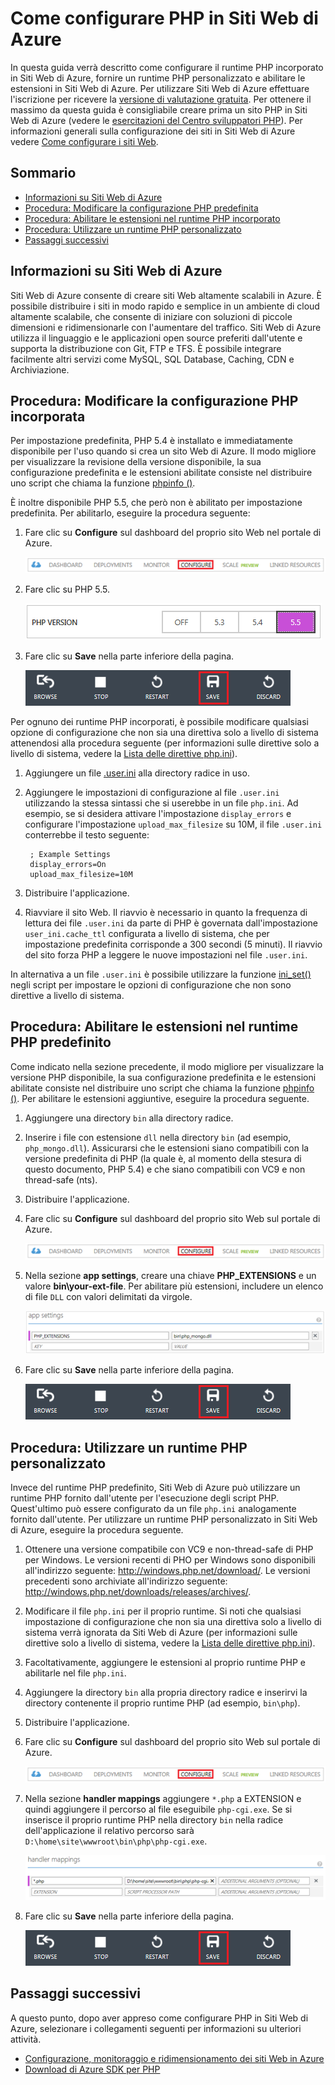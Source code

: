 <properties title="How to Configure PHP in Azure Web Sites" pageTitle="How to Configure PHP in Azure Web Sites" metaKeywords="Azure, Azure Web Sites, configuration, PHP" description="Learn how to configure the default PHP installation or add a custom PHP installation in Azure Web Sites." services="Web Sites" documentationCenter="PHP" authors="" />

Come configurare PHP in Siti Web di Azure
=========================================

In questa guida verrà descritto come configurare il runtime PHP incorporato in Siti Web di Azure, fornire un runtime PHP personalizzato e abilitare le estensioni in Siti Web di Azure. Per utilizzare Siti Web di Azure effettuare l'iscrizione per ricevere la [versione di valutazione gratuita](https://www.windowsazure.com/en-us/pricing/free-trial/). Per ottenere il massimo da questa guida è consigliabile creare prima un sito PHP in Siti Web di Azure (vedere le [esercitazioni del Centro sviluppatori PHP](https://www.windowsazure.com/en-us/develop/php/tutorials/)). Per informazioni generali sulla configurazione dei siti in Siti Web di Azure vedere [Come configurare i siti Web](https://www.windowsazure.com/en-us/manage/services/web-sites/how-to-configure-websites/).

Sommario
--------

-   [Informazioni su Siti Web di Azure](#WhatIs)
-   [Procedura: Modificare la configurazione PHP predefinita](#ChangeBuiltInPHP)
-   [Procedura: Abilitare le estensioni nel runtime PHP incorporato](#EnableExtDefaultPHP)
-   [Procedura: Utilizzare un runtime PHP personalizzato](#UseCustomPHP)
-   [Passaggi successivi](#NextSteps)

Informazioni su Siti Web di Azure
---------------------------------

Siti Web di Azure consente di creare siti Web altamente scalabili in Azure. È possibile distribuire i siti in modo rapido e semplice in un ambiente di cloud altamente scalabile, che consente di iniziare con soluzioni di piccole dimensioni e ridimensionarle con l'aumentare del traffico. Siti Web di Azure utilizza il linguaggio e le applicazioni open source preferiti dall'utente e supporta la distribuzione con Git, FTP e TFS. È possibile integrare facilmente altri servizi come MySQL, SQL Database, Caching, CDN e Archiviazione.

Procedura: Modificare la configurazione PHP incorporata
-------------------------------------------------------

Per impostazione predefinita, PHP 5.4 è installato e immediatamente disponibile per l'uso quando si crea un sito Web di Azure. Il modo migliore per visualizzare la revisione della versione disponibile, la sua configurazione predefinita e le estensioni abilitate consiste nel distribuire uno script che chiama la funzione [phpinfo ()](http://php.net/manual/en/function.phpinfo.php).

È inoltre disponibile PHP 5.5, che però non è abilitato per impostazione predefinita. Per abilitarlo, eseguire la procedura seguente:

1.  Fare clic su **Configure** sul dashboard del proprio sito Web nel portale di Azure.

    ![Scheda Configure sul dashboard di Siti Web](./media/web-sites-php-configure/configure.png)

2.  Fare clic su PHP 5.5.

    ![Selezionare la versione di PHP](./media/web-sites-php-configure/select-php-version.png)

3.  Fare clic su **Save** nella parte inferiore della pagina.

    ![Salvare le impostazioni di configurazione](./media/web-sites-php-configure/save-button.png)

Per ognuno dei runtime PHP incorporati, è possibile modificare qualsiasi opzione di configurazione che non sia una direttiva solo a livello di sistema attenendosi alla procedura seguente (per informazioni sulle direttive solo a livello di sistema, vedere la [Lista delle direttive php.ini](http://www.php.net/manual/en/ini.list.php)).

1.  Aggiungere un file [.user.ini](http://www.php.net/manual/en/configuration.file.per-user.php) alla directory radice in uso.
2.  Aggiungere le impostazioni di configurazione al file `.user.ini` utilizzando la stessa sintassi che si userebbe in un file `php.ini`. Ad esempio, se si desidera attivare l'impostazione `display_errors` e configurare l'impostazione `upload_max_filesize` su 10M, il file `.user.ini` conterrebbe il testo seguente:

         ; Example Settings
         display_errors=On
         upload_max_filesize=10M

3.  Distribuire l'applicazione.
4.  Riavviare il sito Web. Il riavvio è necessario in quanto la frequenza di lettura dei file `.user.ini` da parte di PHP è governata dall'impostazione `user_ini.cache_ttl` configurata a livello di sistema, che per impostazione predefinita corrisponde a 300 secondi (5 minuti). Il riavvio del sito forza PHP a leggere le nuove impostazioni nel file `.user.ini`.

In alternativa a un file `.user.ini` è possibile utilizzare la funzione [ini\_set()](http://www.php.net/manual/en/function.ini-set.php) negli script per impostare le opzioni di configurazione che non sono direttive a livello di sistema.

Procedura: Abilitare le estensioni nel runtime PHP predefinito
--------------------------------------------------------------

Come indicato nella sezione precedente, il modo migliore per visualizzare la versione PHP disponibile, la sua configurazione predefinita e le estensioni abilitate consiste nel distribuire uno script che chiama la funzione [phpinfo ()](http://php.net/manual/en/function.phpinfo.php). Per abilitare le estensioni aggiuntive, eseguire la procedura seguente.

1.  Aggiungere una directory `bin` alla directory radice.
2.  Inserire i file con estensione `dll` nella directory `bin` (ad esempio, `php_mongo.dll`). Assicurarsi che le estensioni siano compatibili con la versione predefinita di PHP (la quale è, al momento della stesura di questo documento, PHP 5.4) e che siano compatibili con VC9 e non thread-safe (nts).
3.  Distribuire l'applicazione.
4.  Fare clic su **Configure** sul dashboard del proprio sito Web sul portale di Azure.

    ![Scheda Configure sul dashboard di Siti Web](./media/web-sites-php-configure/configure.png)

5.  Nella sezione **app settings**, creare una chiave **PHP\_EXTENSIONS** e un valore **bin\\your-ext-file**. Per abilitare più estensioni, includere un elenco di file `DLL` con valori delimitati da virgole.

    ![Abilitare le estensioni nelle impostazioni app](./media/web-sites-php-configure/app-settings.png)

6.  Fare clic su **Save** nella parte inferiore della pagina.

    ![Salvare le impostazioni di configurazione](./media/web-sites-php-configure/save-button.png)

Procedura: Utilizzare un runtime PHP personalizzato
---------------------------------------------------

Invece del runtime PHP predefinito, Siti Web di Azure può utilizzare un runtime PHP fornito dall'utente per l'esecuzione degli script PHP. Quest'ultimo può essere configurato da un file `php.ini` analogamente fornito dall'utente. Per utilizzare un runtime PHP personalizzato in Siti Web di Azure, eseguire la procedura seguente.

1.  Ottenere una versione compatibile con VC9 e non-thread-safe di PHP per Windows. Le versioni recenti di PHO per Windows sono disponibili all'indirizzo seguente: <http://windows.php.net/download/>. Le versioni precedenti sono archiviate all'indirizzo seguente: <http://windows.php.net/downloads/releases/archives/>.
2.  Modificare il file `php.ini` per il proprio runtime. Si noti che qualsiasi impostazione di configurazione che non sia una direttiva solo a livello di sistema verrà ignorata da Siti Web di Azure (per informazioni sulle direttive solo a livello di sistema, vedere la [Lista delle direttive php.ini](http://www.php.net/manual/en/ini.list.php)).
3.  Facoltativamente, aggiungere le estensioni al proprio runtime PHP e abilitarle nel file `php.ini`.
4.  Aggiungere la directory `bin` alla propria directory radice e inserirvi la directory contenente il proprio runtime PHP (ad esempio, `bin\php`).
5.  Distribuire l'applicazione.
6.  Fare clic su **Configure** sul dashboard del proprio sito Web sul portale di Azure.

    ![Scheda Configure sul dashboard di Siti Web](./media/web-sites-php-configure/configure.png)

7.  Nella sezione **handler mappings** aggiungere `*.php` a EXTENSION e quindi aggiungere il percorso al file eseguibile `php-cgi.exe`. Se si inserisce il proprio runtime PHP nella directory `bin` nella radice dell'applicazione il relativo percorso sarà `D:\home\site\wwwroot\bin\php\php-cgi.exe`.

    ![Specificare il gestore nei mapping gestore](./media/web-sites-php-configure/handler-mappings.png)

8.  Fare clic su **Save** nella parte inferiore della pagina.

    ![Salvare le impostazioni di configurazione](./media/web-sites-php-configure/save-button.png)

Passaggi successivi
-------------------

A questo punto, dopo aver appreso come configurare PHP in Siti Web di Azure, selezionare i collegamenti seguenti per informazioni su ulteriori attività.

-   [Configurazione, monitoraggio e ridimensionamento dei siti Web in Azure](http://www.windowsazure.com/it-it/manage/services/web-sites/)
-   [Download di Azure SDK per PHP](http://www.windowsazure.com/it-it/develop/php/common-tasks/download-php-sdk/)

